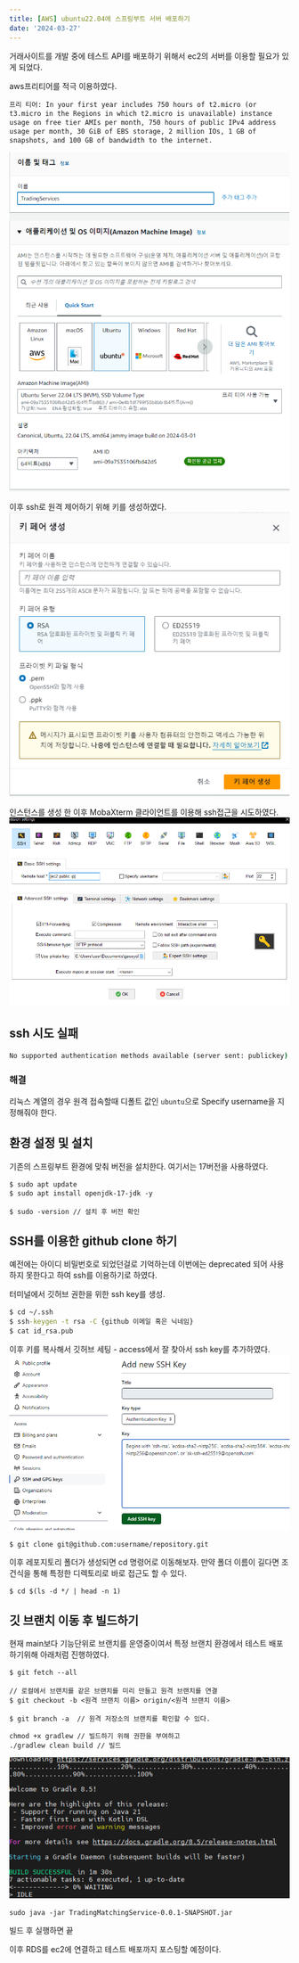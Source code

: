 ```yaml
---
title: [AWS] ubuntu22.04에 스프링부트 서버 배포하기
date: '2024-03-27'
---
```


거래사이트를 개발 중에 테스트 API를 배포하기 위해서 ec2의 서버를 이용할 필요가 있게 되었다.

aws프리티어를 적극 이용하였다.
```
프리 티어: In your first year includes 750 hours of t2.micro (or t3.micro in the Regions in which t2.micro is unavailable) instance usage on free tier AMIs per month, 750 hours of public IPv4 address usage per month, 30 GiB of EBS storage, 2 million IOs, 1 GB of snapshots, and 100 GB of bandwidth to the internet.
```

![alt text](image.png)

이후 ssh로 원격 제어하기 위해 키를 생성하였다.  
![alt text](image-1.png)

인스턴스를 생성 한 이후 MobaXterm 클라이언트를 이용해 ssh접근을 시도하였다.
![alt text](image-2.png)

## ssh 시도 실패
```cmd
No supported authentication methods available (server sent: publickey)
```
### 해결
리눅스 계열의 경우 원격 접속할때 디폴트 값인 `ubuntu`으로 Specify username을 지정해줘야 한다.

## 환경 설정 및 설치
기존의 스프링부트 환경에 맞춰 버전을 설치한다. 여기서는 17버전을 사용하였다.
```
$ sudo apt update
$ sudo apt install openjdk-17-jdk -y

$ sudo -version // 설치 후 버전 확인
```

## SSH를 이용한 github clone 하기
예전에는 아이디 비밀번호로 되었던걸로 기억하는데 이번에는 deprecated 되어 사용하지 못한다고 하여 ssh를 이용하기로 하였다.

터미널에서 깃허브 권한을 위한 ssh key를 생성.
```cmd
$ cd ~/.ssh
$ ssh-keygen -t rsa -C {github 이메일 혹은 닉네임}
$ cat id_rsa.pub
```

이후 키를 복사해서 깃허브 세팅 - access에서 잘 찾아서 ssh key를 추가하였다.
![alt text](image-3.png)

```
$ git clone git@github.com:username/repository.git
```

이후 레포지토리 폴더가 생성되면 cd 명령어로 이동해보자.
만약 폴더 이름이 길다면 조건식을 통해 특정한 디렉토리로 바로 접근도 할 수 있다.
```
$ cd $(ls -d */ | head -n 1)
```

## 깃 브랜치 이동 후 빌드하기
현재 main보다 기능단위로 브랜치를 운영중이여서 특정 브랜치 환경에서 테스트 배포 하기위해 아래처럼 진행하였다.


```
$ git fetch --all

// 로컬에서 브랜치를 같은 브랜치를 미리 만들고 원격 브랜치를 연결
$ git checkout -b <원격 브랜치 이름> origin/<원격 브랜치 이름>

$ git branch -a  // 원격 저장소의 브랜치를 확인할 수 있다.
```

```
chmod +x gradlew // 빌드하기 위해 권한을 부여하고
./gradlew clean build // 빌드
```
![alt text](image-4.png)

```
sudo java -jar TradingMatchingService-0.0.1-SNAPSHOT.jar
```
빌드 후 실행하면 끝

이후 RDS를 ec2에 연결하고 테스트 배포까지 포스팅할 예정이다.